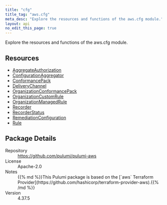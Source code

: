 ```yaml
---
title: "cfg"
title_tag: "aws.cfg"
meta_desc: "Explore the resources and functions of the aws.cfg module."
layout: api
no_edit_this_page: true
---
```


<!-- WARNING: this file was generated by Pulumi Docs Generator. -->
<!-- Do not edit by hand unless you're certain you know what you are doing! -->

Explore the resources and functions of the aws.cfg module.

<h2 id="resources">Resources</h2>
<ul class="api">
    <li><a href="aggregateauthorization" title="AggregateAuthorization"><span class="api-symbol api-symbol--resource"></span>AggregateAuthorization</a></li>
    <li><a href="configurationaggregator" title="ConfigurationAggregator"><span class="api-symbol api-symbol--resource"></span>ConfigurationAggregator</a></li>
    <li><a href="conformancepack" title="ConformancePack"><span class="api-symbol api-symbol--resource"></span>ConformancePack</a></li>
    <li><a href="deliverychannel" title="DeliveryChannel"><span class="api-symbol api-symbol--resource"></span>DeliveryChannel</a></li>
    <li><a href="organizationconformancepack" title="OrganizationConformancePack"><span class="api-symbol api-symbol--resource"></span>OrganizationConformancePack</a></li>
    <li><a href="organizationcustomrule" title="OrganizationCustomRule"><span class="api-symbol api-symbol--resource"></span>OrganizationCustomRule</a></li>
    <li><a href="organizationmanagedrule" title="OrganizationManagedRule"><span class="api-symbol api-symbol--resource"></span>OrganizationManagedRule</a></li>
    <li><a href="recorder" title="Recorder"><span class="api-symbol api-symbol--resource"></span>Recorder</a></li>
    <li><a href="recorderstatus" title="RecorderStatus"><span class="api-symbol api-symbol--resource"></span>RecorderStatus</a></li>
    <li><a href="remediationconfiguration" title="RemediationConfiguration"><span class="api-symbol api-symbol--resource"></span>RemediationConfiguration</a></li>
    <li><a href="rule" title="Rule"><span class="api-symbol api-symbol--resource"></span>Rule</a></li>
</ul>

<h2 id="package-details">Package Details</h2>
<dl class="package-details">
	<dt>Repository</dt>
	<dd><a href="https://github.com/pulumi/pulumi-aws">https://github.com/pulumi/pulumi-aws</a></dd>
	<dt>License</dt>
	<dd>Apache-2.0</dd>
	<dt>Notes</dt>
	<dd>{{% md %}}This Pulumi package is based on the [`aws` Terraform Provider](https://github.com/hashicorp/terraform-provider-aws).{{% /md %}}</dd>
	<dt>Version</dt>
	<dd>4.37.5</dd>
</dl>

